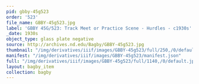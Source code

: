 ```yaml
---
pid: gbby-45g523
order: '523'
file_name: GBBY-45g523.jpg
label: 'GBBY 45G/523: Track Meet or Practice Scene - Hurdles - c1930s'
_date: 1930s
object_type: glass plate negative
source: http://archives.nd.edu/Bagby/GBBY-45g523.jpg
thumbnail: "/img/derivatives/iiif/images/GBBY-45g523/full/250,/0/default.jpg"
manifest: "/img/derivatives/iiif/images/GBBY-45g523/manifest.json"
full: "/img/derivatives/iiif/images/GBBY-45g523/full/1140,/0/default.jpg"
layout: bagby_item
collection: bagby
---
```


